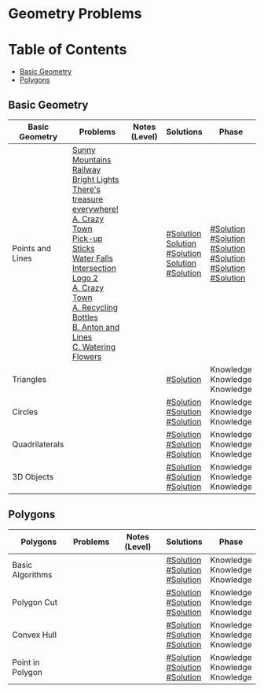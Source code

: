 # Geometry Problems

Table of Contents
=================
- [Basic Geometry](#basic-geometry)
- [Polygons](#polygons)


## Basic Geometry 
Basic Geometry   | Problems | Notes (Level)| Solutions| Phase
-------------| -------------   |-------------| -------------|-------------
Points and Lines| [Sunny Mountains](https://uva.onlinejudge.org/index.php?option=com_onlinejudge&Itemid=8&category=24&page=show_problem&problem=861)<br>  [Railway](https://uva.onlinejudge.org/index.php?option=com_onlinejudge&Itemid=8&category=24&page=show_problem&problem=1204)<br>  [Bright Lights](https://uva.onlinejudge.org/index.php?option=com_onlinejudge&Itemid=8&category=24&page=show_problem&problem=1868)<br>  [There's treasure everywhere!](https://uva.onlinejudge.org/index.php?option=com_onlinejudge&Itemid=8&page=show_problem&category=24&problem=528&mosmsg=Submission+received+with+ID+21444985)<br>[A. Crazy Town](http://codeforces.com/problemset/problem/498/A) <br>  [Pick-up Sticks](https://uva.onlinejudge.org/index.php?option=com_onlinejudge&Itemid=8&category=24&page=show_problem&problem=1843)<br>  [Water Falls](https://uva.onlinejudge.org/index.php?option=com_onlinejudge&Itemid=8&category=24&page=show_problem&problem=774)<br>  [Intersection](https://uva.onlinejudge.org/index.php?option=com_onlinejudge&Itemid=8&category=24&page=show_problem&problem=127)<br> [Logo 2](https://uva.onlinejudge.org/index.php?option=com_onlinejudge&Itemid=8&category=24&page=show_problem&problem=2514)<br>  [A. Crazy Town](https://codeforces.com/problemset/problem/498/A)<br>  [A. Recycling Bottles](https://codeforces.com/problemset/problem/671/A)<br> [B. Anton and Lines](https://codeforces.com/problemset/problem/593/B)<br>  [C. Watering Flowers](http://codeforces.com/problemset/problem/617/C)<br> | |[#Solution]()<br> [Solution](https://github.com/basmaashouur/Competitive-Programming/blob/master/Solutions-library/mathematics-solutions/geometry-solutions/10263-UVa.cpp)<br> [#Solution]()<br> [Solution](https://github.com/basmaashouur/Competitive-Programming/blob/master/Solutions-library/mathematics-solutions/geometry-solutions/587-UVa.cpp)<br> [#Solution]()<br> |[#Solution]()<br> [#Solution]()<br> [#Solution]()<br> [#Solution]()<br> [#Solution]()<br> [#Solution]()<br> |[#Solution]()<br> [#Solution]()<br> [#Solution]()<br> [#Solution]()<br>| Knowledge<br> Knowledge<br> Knowledge<br>Knowledge<br>| 
Triangles| []()<br>  []()<br>  []()<br>  | |[#Solution]()<br> | Knowledge<br> Knowledge<br> Knowledge<br>| <br> Knowledge<br> Knowledge<br> Knowledge<br> Knowledge<br> Knowledge<br> Knowledge<br> Knowledge<br> Knowledge<br> Knowledge<br> 
Circles| []()<br>  []()<br>  []()<br>  | |[#Solution]()<br> [#Solution]()<br> [#Solution]()<br>| Knowledge<br> Knowledge<br> Knowledge<br>| <br> Knowledge<br>
Quadrilaterals| []()<br>  []()<br>  []()<br>  | |[#Solution]()<br> [#Solution]()<br> [#Solution]()<br> | Knowledge<br> Knowledge<br> Knowledge<br>| 
3D Objects | []()<br>  []()<br>  []()<br>  | |[#Solution]()<br> [#Solution]()<br> [#Solution]()<br> | Knowledge<br> Knowledge<br> Knowledge<br>| 

## Polygons
Polygons  | Problems | Notes (Level)| Solutions| Phase
-------------| -------------   |-------------| -------------|-------------
Basic Algorithms| []()<br>  []()<br>  []()<br>  | |[#Solution]()<br> [#Solution]()<br> [#Solution]()<br>| Knowledge<br> Knowledge<br> Knowledge<br>| <br> Knowledge<br>
Polygon Cut| []()<br>  []()<br>  []()<br>  | |[#Solution]()<br> [#Solution]()<br> [#Solution]()<br>| Knowledge<br> Knowledge<br> Knowledge<br>| <br> Knowledge<br>
Convex Hull| []()<br>  []()<br>  []()<br>  | |[#Solution]()<br> [#Solution]()<br> [#Solution]()<br> | Knowledge<br> Knowledge<br> Knowledge<br>| 
Point in Polygon | []()<br>  []()<br>  []()<br>  | |[#Solution]()<br> [#Solution]()<br> [#Solution]()<br> | Knowledge<br> Knowledge<br> Knowledge<br>| 
